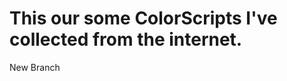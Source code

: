 This our some ColorScripts I've collected from the internet. 
============================================================
New Branch
